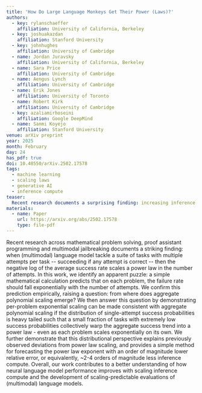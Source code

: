 ```yaml
---
title: 'How Do Large Language Monkeys Get Their Power (Laws)?'
authors:
  - key: rylanschaeffer
    affiliation: University of California, Berkeley
  - key: joshuakazdan
    affiliation: Stanford University
  - key: johnhughes
    affiliation: University of Cambridge
  - name: Jordan Juravsky
    affiliation: University of California, Berkeley
  - name: Sara Price
    affiliation: University of Cambridge
  - name: Aengus Lynch
    affiliation: University of Cambridge
  - name: Erik Jones
    affiliation: University of Toronto
  - name: Robert Kirk
    affiliation: University of Cambridge
  - key: azaliamirhoseini
    affiliation: Google DeepMind
  - name: Sanmi Koyejo
    affiliation: Stanford University
venue: arXiv preprint
year: 2025
month: February
day: 24
has_pdf: true
doi: 10.48550/arXiv.2502.17578
tags:
  - machine learning
  - scaling laws
  - generative AI
  - inference compute
teaser: 
  Recent research documents a surprising finding: increasing inference compute through repeated sampling reveals power-law scaling in average success rates. This occurs despite per-problem exponential scaling, explained by heavy-tailed distributions of single-attempt success rates. Our analysis unifies these observations under a mathematical framework, offering new insights into inference-time scaling laws and more efficient performance forecasting for language models.
materials:
  - name: Paper
    url: https://arxiv.org/abs/2502.17578
    type: file-pdf
---
```

Recent research across mathematical problem solving, proof assistant programming and multimodal jailbreaking documents a striking finding: when (multimodal) language model tackle a suite of tasks with multiple attempts per task -- succeeding if any attempt is correct -- then the negative log of the average success rate scales a power law in the number of attempts. In this work, we identify an apparent puzzle: a simple mathematical calculation predicts that on each problem, the failure rate should fall exponentially with the number of attempts. We confirm this prediction empirically, raising a question: from where does aggregate polynomial scaling emerge? We then answer this question by demonstrating per-problem exponential scaling can be made consistent with aggregate polynomial scaling if the distribution of single-attempt success probabilities is heavy tailed such that a small fraction of tasks with extremely low success probabilities collectively warp the aggregate success trend into a power law - even as each problem scales exponentially on its own. We further demonstrate that this distributional perspective explains previously observed deviations from power law scaling, and provides a simple method for forecasting the power law exponent with an order of magnitude lower relative error, or equivalently, ~2-4 orders of magnitude less inference compute. Overall, our work contributes to a better understanding of how neural language model performance improves with scaling inference compute and the development of scaling-predictable evaluations of (multimodal) language models.